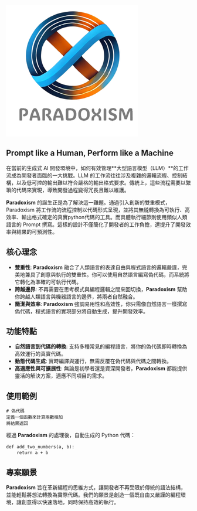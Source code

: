 <img src='images/PARADOXISM_LOGO.png' height=360 width=360/>

## Prompt like a Human, Perform like a Machine

在當前的生成式 AI 開發環境中，如何有效管理**大型語言模型（LLM）**的工作流成為開發者面臨的一大挑戰。LLM 的工作流往往涉及複雜的邏輯流程、控制結構，以及低可控的輸出難以符合嚴格的輸出格式要求。傳統上，這些流程需要以繁瑣的代碼來實現，導致開發過程變得冗長且難以維護。

**Paradoxism** 的誕生正是為了解決這一難題。通過引入創新的雙重模式，Paradoxism 將工作流的流程控制以代碼形式呈現，並將其無縫轉換為可執行、高效率、輸出格式確定的真實python代碼的工具。而具體執行細節則使用類似人類語言的 Prompt 撰寫。這樣的設計不僅簡化了開發者的工作負擔，還提升了開發效率與結果的可預測性。

## 核心理念

* **雙重性**: **Paradoxism** 融合了人類語言的表達自由與程式語言的邏輯嚴謹，完美地兼具了創意與執行的雙重性。你可以使用自然語言編寫偽代碼，而系統將它轉化為準確的可執行代碼。
* **跨越邊界**: 不再需要在思考模式與編程邏輯之間來回切換，**Paradoxism** 幫助你跨越人類語言與機器語言的邊界，將兩者自然融合。
* **簡潔與效率**: **Paradoxism** 強調易用性和高效性，你只需像自然語言一樣撰寫偽代碼，程式語言的實現部分將自動生成，提升開發效率。

## 功能特點

* **自然語言到代碼的轉換**: 支持多種常見的編程語言，將你的偽代碼即時轉換為高效運行的真實代碼。
* **動態代碼生成**: 實時編譯與運行，無需反覆在偽代碼與代碼之間轉換。
* **高適應性與可擴展性**: 無論是初學者還是資深開發者，**Paradoxism** 都能提供靈活的解決方案，適應不同項目的需求。

## 使用範例

```
# 偽代碼
定義一個函數來計算兩數相加
將結果返回
```

經過 **Paradoxism** 的處理後，自動生成的 Python 代碼：

```
def add_two_numbers(a, b):
    return a + b

```

## 專案願景

**Paradoxism** 旨在革新編程的思維方式，讓開發者不再受限於傳統的語法結構，並能輕鬆將想法轉換為實際代碼。我們的願景是創造一個既自由又嚴謹的編程環境，讓創意得以快速落地，同時保持高效的執行。

